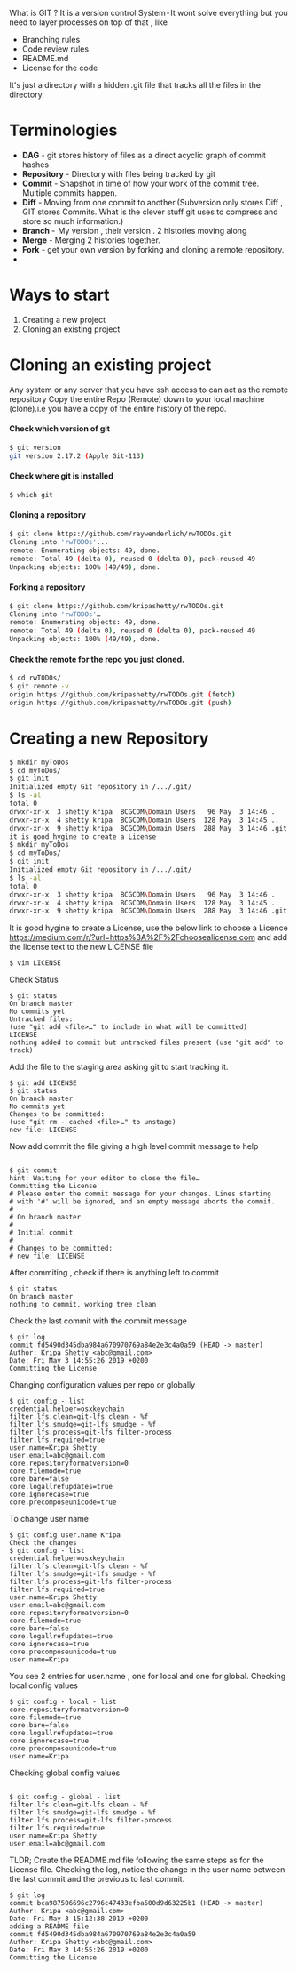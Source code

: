 What is GIT ?
It is a version control System - It wont solve everything but you need to layer processes on top of that , like
  - Branching rules 
  - Code review rules
  - README.md
  - License for the code

It's just a directory with a hidden .git file that tracks all the files in the directory.

# Terminologies

- **DAG** - git stores history of files as a direct acyclic graph of commit hashes
- **Repository** - Directory with files being tracked by git
- **Commit** - Snapshot in time of how your work of the commit tree. Multiple commits happen. 
- **Diff** -  Moving from one commit to another.(Subversion only stores Diff , GIT stores Commits. What is the clever stuff git uses to compress and store so much information.)
- **Branch** -  My version , their version . 2 histories moving along
- **Merge** - Merging 2 histories together.
- **Fork** - get your own version by forking and cloning a remote repository.
- 
# Ways to start
1. Creating a new project
2. Cloning an existing project


# Cloning an existing project
Any system or any server that you have ssh access to can act as the remote repository
Copy the entire Repo (Remote) down to your local machine (clone).i.e you have a copy of the entire history of the repo.

#### Check which version of git
```sh
$ git version
git version 2.17.2 (Apple Git-113)
```
#### Check where git is installed
```sh
$ which git
```
#### Cloning a repository

```sh
$ git clone https://github.com/raywenderlich/rwTODOs.git
Cloning into 'rwTODOs'...
remote: Enumerating objects: 49, done.
remote: Total 49 (delta 0), reused 0 (delta 0), pack-reused 49
Unpacking objects: 100% (49/49), done.
```
#### Forking a repository
```sh
$ git clone https://github.com/kripashetty/rwTODOs.git
Cloning into 'rwTODOs'…
remote: Enumerating objects: 49, done.
remote: Total 49 (delta 0), reused 0 (delta 0), pack-reused 49
Unpacking objects: 100% (49/49), done.
```

#### Check the remote for the repo you just cloned.
```sh
$ cd rwTODOs/
$ git remote -v
origin https://github.com/kripashetty/rwTODOs.git (fetch)
origin https://github.com/kripashetty/rwTODOs.git (push)
```
# Creating a new Repository
```sh
$ mkdir myToDos
$ cd myToDos/
$ git init
Initialized empty Git repository in /.../.git/
$ ls -al
total 0
drwxr-xr-x  3 shetty kripa  BCGCOM\Domain Users   96 May  3 14:46 .
drwxr-xr-x  4 shetty kripa  BCGCOM\Domain Users  128 May  3 14:45 ..
drwxr-xr-x  9 shetty kripa  BCGCOM\Domain Users  288 May  3 14:46 .git
it is good hygine to create a License
$ mkdir myToDos
$ cd myToDos/
$ git init
Initialized empty Git repository in /.../.git/
$ ls -al
total 0
drwxr-xr-x  3 shetty kripa  BCGCOM\Domain Users   96 May  3 14:46 .
drwxr-xr-x  4 shetty kripa  BCGCOM\Domain Users  128 May  3 14:45 ..
drwxr-xr-x  9 shetty kripa  BCGCOM\Domain Users  288 May  3 14:46 .git

```
It is good hygine to create a License, use the below link to choose a Licence
https://medium.com/r/?url=https%3A%2F%2Fchoosealicense.com and add the license text to the new LICENSE file

```
$ vim LICENSE
```
Check Status
```
$ git status
On branch master
No commits yet
Untracked files:
(use "git add <file>…" to include in what will be committed)
LICENSE
nothing added to commit but untracked files present (use "git add" to track)
```

Add the file to the staging area asking git to start tracking it.
```
$ git add LICENSE
$ git status
On branch master
No commits yet
Changes to be committed:
(use "git rm - cached <file>…" to unstage)
new file: LICENSE
````

Now add commit the file giving a high level commit message to help
````

$ git commit
hint: Waiting for your editor to close the file…
Committing the License
# Please enter the commit message for your changes. Lines starting
# with '#' will be ignored, and an empty message aborts the commit.
#
# On branch master
#
# Initial commit
#
# Changes to be committed:
# new file: LICENSE
````
After commiting , check if there is anything left to commit
```
$ git status
On branch master
nothing to commit, working tree clean
```
Check the last commit with the commit message
```
$ git log
commit fd5490d345dba984a670970769a84e2e3c4a0a59 (HEAD -> master)
Author: Kripa Shetty <abc@gmail.com>
Date: Fri May 3 14:55:26 2019 +0200
Committing the License
````
Changing configuration values per repo or globally
```
$ git config - list
credential.helper=osxkeychain
filter.lfs.clean=git-lfs clean - %f
filter.lfs.smudge=git-lfs smudge - %f
filter.lfs.process=git-lfs filter-process
filter.lfs.required=true
user.name=Kripa Shetty
user.email=abc@gmail.com
core.repositoryformatversion=0
core.filemode=true
core.bare=false
core.logallrefupdates=true
core.ignorecase=true
core.precomposeunicode=true
```
To change user name
```
$ git config user.name Kripa
Check the changes
$ git config - list
credential.helper=osxkeychain
filter.lfs.clean=git-lfs clean - %f
filter.lfs.smudge=git-lfs smudge - %f
filter.lfs.process=git-lfs filter-process
filter.lfs.required=true
user.name=Kripa Shetty
user.email=abc@gmail.com
core.repositoryformatversion=0
core.filemode=true
core.bare=false
core.logallrefupdates=true
core.ignorecase=true
core.precomposeunicode=true
user.name=Kripa
```
You see 2 entries for user.name , one for local and one for global.
Checking local config values 
```
$ git config - local - list
core.repositoryformatversion=0
core.filemode=true
core.bare=false
core.logallrefupdates=true
core.ignorecase=true
core.precomposeunicode=true
user.name=Kripa
```
Checking global config values
```

$ git config - global - list
filter.lfs.clean=git-lfs clean - %f
filter.lfs.smudge=git-lfs smudge - %f
filter.lfs.process=git-lfs filter-process
filter.lfs.required=true
user.name=Kripa Shetty
user.email=abc@gmail.com
````

TLDR; Create the README.md file following the same steps as for the License file. 
Checking the log, notice the change in the user name between the last commit and the previous to last commit.

```
$ git log
commit bca987506696c2796c47433efba500d9d63225b1 (HEAD -> master)
Author: Kripa <abc@gmail.com>
Date: Fri May 3 15:12:38 2019 +0200
adding a README file
commit fd5490d345dba984a670970769a84e2e3c4a0a59
Author: Kripa Shetty <abc@gmail.com>
Date: Fri May 3 14:55:26 2019 +0200
Committing the License
```
